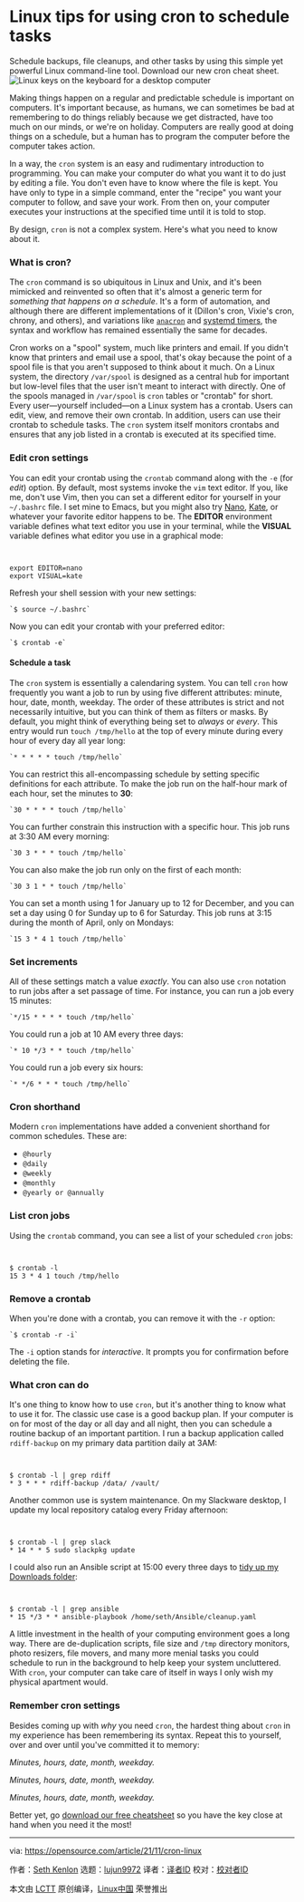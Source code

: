 [#]: subject: "Linux tips for using cron to schedule tasks"
[#]: via: "https://opensource.com/article/21/11/cron-linux"
[#]: author: "Seth Kenlon https://opensource.com/users/seth"
[#]: collector: "lujun9972"
[#]: translator: " "
[#]: reviewer: " "
[#]: publisher: " "
[#]: url: " "

Linux tips for using cron to schedule tasks
======
Schedule backups, file cleanups, and other tasks by using this simple
yet powerful Linux command-line tool. Download our new cron cheat sheet.
![Linux keys on the keyboard for a desktop computer][1]

Making things happen on a regular and predictable schedule is important on computers. It's important because, as humans, we can sometimes be bad at remembering to do things reliably because we get distracted, have too much on our minds, or we're on holiday. Computers are really good at doing things on a schedule, but a human has to program the computer before the computer takes action.

In a way, the `cron` system is an easy and rudimentary introduction to programming. You can make your computer do what you want it to do just by editing a file. You don't even have to know where the file is kept. You have only to type in a simple command, enter the "recipe" you want your computer to follow, and save your work. From then on, your computer executes your instructions at the specified time until it is told to stop.

By design, `cron` is not a complex system. Here's what you need to know about it.

### What is cron?

The `cron` command is so ubiquitous in Linux and Unix, and it's been mimicked and reinvented so often that it's almost a generic term for _something that happens on a schedule_. It's a form of automation, and although there are different implementations of it (Dillon's cron, Vixie's cron, chrony, and others), and variations like [`anacron`][2] and [systemd timers][3], the syntax and workflow has remained essentially the same for decades.

Cron works on a "spool" system, much like printers and email. If you didn't know that printers and email use a spool, that's okay because the point of a spool file is that you aren't supposed to think about it much. On a Linux system, the directory `/var/spool` is designed as a central hub for important but low-level files that the user isn't meant to interact with directly. One of the spools managed in `/var/spool` is `cron` tables or "crontab" for short. Every user—yourself included—on a Linux system has a crontab. Users can edit, view, and remove their own crontab. In addition, users can use their crontab to schedule tasks. The `cron` system itself monitors crontabs and ensures that any job listed in a crontab is executed at its specified time.

### Edit cron settings

You can edit your crontab using the `crontab` command along with the `-e` (for _edit_) option. By default, most systems invoke the `vim` text editor. If you, like me, don't use Vim, then you can set a different editor for yourself in your `~/.bashrc` file. I set mine to Emacs, but you might also try [Nano][4], [Kate][5], or whatever your favorite editor happens to be. The **EDITOR** environment variable defines what text editor you use in your terminal, while the **VISUAL** variable defines what editor you use in a graphical mode:


```


export EDITOR=nano
export VISUAL=kate

```

Refresh your shell session with your new settings:


```
`$ source ~/.bashrc`
```

Now you can edit your crontab with your preferred editor:


```
`$ crontab -e`
```

#### Schedule a task

The `cron` system is essentially a calendaring system. You can tell `cron` how frequently you want a job to run by using five different attributes: minute, hour, date, month, weekday. The order of these attributes is strict and not necessarily intuitive, but you can think of them as filters or masks. By default, you might think of everything being set to _always_ or _every_. This entry would run `touch /tmp/hello` at the top of every minute during every hour of every day all year long:


```
`* * * * * touch /tmp/hello`
```

You can restrict this all-encompassing schedule by setting specific definitions for each attribute. To make the job run on the half-hour mark of each hour, set the minutes to **30**:


```
`30 * * * * touch /tmp/hello`
```

You can further constrain this instruction with a specific hour. This job runs at 3:30 AM every morning:


```
`30 3 * * * touch /tmp/hello`
```

You can also make the job run only on the first of each month:


```
`30 3 1 * * touch /tmp/hello`
```

You can set a month using 1 for January up to 12 for December, and you can set a day using 0 for Sunday up to 6 for Saturday. This job runs at 3:15 during the month of April, only on Mondays:


```
`15 3 * 4 1 touch /tmp/hello`
```

### Set increments

All of these settings match a value _exactly_. You can also use `cron` notation to run jobs after a set passage of time. For instance, you can run a job every 15 minutes:


```
`*/15 * * * * touch /tmp/hello`
```

You could run a job at 10 AM every three days:


```
`* 10 */3 * * touch /tmp/hello`
```

You could run a job every six hours:


```
`* */6 * * * touch /tmp/hello`
```

### Cron shorthand

Modern `cron` implementations have added a convenient shorthand for common schedules. These are:

  * `@hourly`
  * `@daily`
  * `@weekly`
  * `@monthly`
  * `@yearly or @annually`



### List cron jobs

Using the `crontab` command, you can see a list of your scheduled `cron` jobs:


```


$ crontab -l
15 3 * 4 1 touch /tmp/hello

```

### Remove a crontab

When you're done with a crontab, you can remove it with the `-r` option:


```
`$ crontab -r -i`
```

The `-i` option stands for _interactive_. It prompts you for confirmation before deleting the file.

### What cron can do

It's one thing to know how to use `cron`, but it's another thing to know what to use it for. The classic use case is a good backup plan. If your computer is on for most of the day or all day and all night, then you can schedule a routine backup of an important partition. I run a backup application called `rdiff-backup` on my primary data partition daily at 3AM:


```


$ crontab -l | grep rdiff
* 3 * * * rdiff-backup /data/ /vault/

```

Another common use is system maintenance. On my Slackware desktop, I update my local repository catalog every Friday afternoon:


```


$ crontab -l | grep slack
* 14 * * 5 sudo slackpkg update

```

I could also run an Ansible script at 15:00 every three days to [tidy up my Downloads folder][6]:


```


$ crontab -l | grep ansible
* 15 */3 * * ansible-playbook /home/seth/Ansible/cleanup.yaml

```

A little investment in the health of your computing environment goes a long way. There are de-duplication scripts, file size and `/tmp` directory monitors, photo resizers, file movers, and many more menial tasks you could schedule to run in the background to help keep your system uncluttered. With `cron`, your computer can take care of itself in ways I only wish my physical apartment would.

### Remember cron settings

Besides coming up with _why_ you need `cron`, the hardest thing about `cron` in my experience has been remembering its syntax. Repeat this to yourself, over and over until you've committed it to memory:

_Minutes, hours, date, month, weekday._

_Minutes, hours, date, month, weekday._

_Minutes, hours, date, month, weekday._

Better yet, go [download our free cheatsheet][7] so you have the key close at hand when you need it the most!

--------------------------------------------------------------------------------

via: https://opensource.com/article/21/11/cron-linux

作者：[Seth Kenlon][a]
选题：[lujun9972][b]
译者：[译者ID](https://github.com/译者ID)
校对：[校对者ID](https://github.com/校对者ID)

本文由 [LCTT](https://github.com/LCTT/TranslateProject) 原创编译，[Linux中国](https://linux.cn/) 荣誉推出

[a]: https://opensource.com/users/seth
[b]: https://github.com/lujun9972
[1]: https://opensource.com/sites/default/files/styles/image-full-size/public/lead-images/linux_keyboard_desktop.png?itok=I2nGw78_ (Linux keys on the keyboard for a desktop computer)
[2]: https://opensource.com/article/21/2/linux-automation
[3]: https://opensource.com/article/20/7/systemd-timers
[4]: https://opensource.com/article/20/12/gnu-nano
[5]: https://opensource.com/article/20/12/kate-text-editor
[6]: https://opensource.com/article/21/9/keep-folders-tidy-ansible
[7]: https://opensource.com/downloads/linux-cron-cheat-sheet
